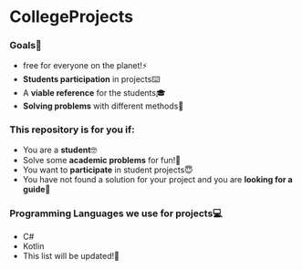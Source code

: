 # CollegeProjects
### Goals🎯
- free for everyone on the planet!⚡
- **Students participation** in projects⌨️
- A **viable reference** for the students🎓
- **Solving problems** with different methods🧠 

### This repository is for you if:
- You are a **student**🤓
- Solve some **academic problems** for fun!👾
- You want to **participate** in student projects😇
- You have not found a solution for your project and you are **looking for a guide**🤯


### Programming Languages we use for projects💻
- C# 
- Kotlin
- This list will be updated!💯

